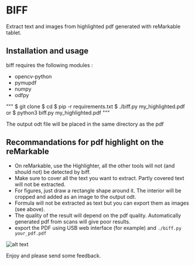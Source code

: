 # BIFF		
		
Extract text and images from highlighted pdf generated with reMarkable tablet.		
		
## Installation and usage	
		
biff requires the following modules : 		
  * opencv-python
  * pymupdf
  * numpy
  * odfpy
  

"""
$ git clone <repo>
$ cd <repo>
$ pip -r requirements.txt
$ ./biff.py my_highlighted.pdf
or
$ python3 biff.py my_highlighted.pdf
"""

The output odt file will be placed in the same directory as the pdf		

## Recommandations for pdf highlight on the reMarkable				
  * On reMarkable, use the Highlighter, all the other tools will not (and should not) be detected by biff.
  * Make sure to cover all the text you want to extract. Partly covered text will not be extracted.
  * For figures, just draw a rectangle shape around it. The interior will be cropped and added as an image to the output odt.
  * Formula will not be extracted as text but you can export them as images (see above).
  * The quality of the result will depend on the pdf quality. Automatically generated pdf from scans will give poor results.
  * export the PDF using USB web interface (for example) and `./biff.py your_pdf.pdf`
  
     
    
![alt text][pdf-odt]

[pdf-odt]: https:// "PDF to ODT"

  
Enjoy and please send some feedback.
